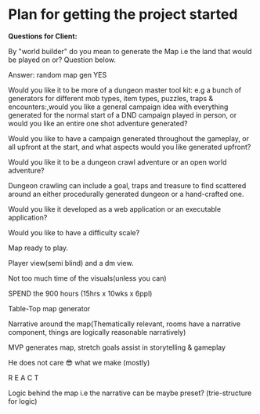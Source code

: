 # Plan for getting the project started
**Questions for Client:**

By "world builder" do you mean to generate the Map i.e the land that would be played on or? Question below.

Answer: random map gen YES

Would you like it to be more of a dungeon master tool kit: e.g a bunch of generators for different mob types, item types, puzzles, traps & encounters:,would you like a general campaign idea with everything generated for the normal start of a DND campaign played in person, or would you like an entire one shot adventure generated?

Would you like to have a campaign generated throughout the gameplay, or all upfront at the start, and what aspects would you like generated upfront?

Would you like it to be a dungeon crawl adventure or an open world adventure?

Dungeon crawling can include a goal, traps and treasure to find scattered around an either procedurally generated dungeon or a hand-crafted one.

Would you like it developed as a web application or an executable application?

Would you like to have a difficulty scale?

Map ready to play.

Player view(semi blind) and a dm view.

Not too much time of the visuals(unless you can)

SPEND the 900 hours (15hrs x 10wks x 6ppl)

Table-Top map generator

Narrative around the map(Thematically relevant, rooms have a narrative component, things are logically reasonable narratively)

MVP generates map, stretch goals assist in storytelling & gameplay

He does not care 😎 what we make (mostly)

R E A C T

Logic behind the map i.e the narrative can be maybe preset? (trie-structure for logic)

